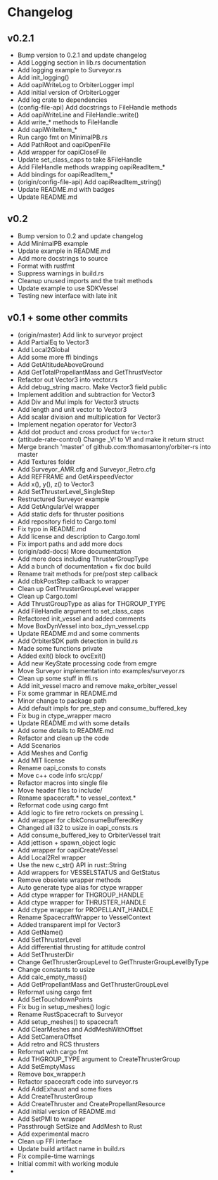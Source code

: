 # Changelog

## v0.2.1
- Bump version to 0.2.1 and update changelog
- Add Logging section in lib.rs documentation
- Add logging example to Surveyor.rs
- Add init_logging()
- Add oapiWriteLog to OrbiterLogger impl
- Add initial version of OrbiterLogger
- Add log crate to dependencies
- (config-file-api) Add docstrings to FileHandle methods
- Add oapiWriteLine and FileHandle::write()
- Add write_* methods to FileHandle
- Add oapiWriteItem_*
- Run cargo fmt on MinimalPB.rs
- Add PathRoot and oapiOpenFile
- Add wrapper for oapiCloseFile
- Update set_class_caps to take &FileHandle
- Add FileHandle methods wrapping oapiReadItem_*
- Add bindings for oapiReadItem_*
- (origin/config-file-api) Add oapiReadItem_string()
- Update README.md with badges
- Update README.md

## v0.2
- Bump version to 0.2 and update changelog
- Add MinimalPB example
- Update example in README.md
- Add more docstrings to source
- Format with rustfmt
- Suppress warnings in build.rs
- Cleanup unused imports and the trait methods
- Update example to use SDKVessel
- Testing new interface with late init

## v0.1 + some other commits
- (origin/master) Add link to surveyor project
- Add PartialEq to Vector3
- Add Local2Global
- Add some more ffi bindings
- Add GetAltitudeAboveGround
- Add GetTotalPropellantMass and GetThrustVector
- Refactor out Vector3 into vector.rs
- Add debug_string macro. Make Vector3 field public
- Implement addition and subtraction for Vector3
- Add Div and Mul impls for Vector3 structs
- Add length and unit vector to Vector3
- Add scalar division and multiplication for Vector3
- Implement negation operator for Vector3
- Add dot product and cross product for `Vector3`
- (attitude-rate-control) Change _V! to V! and make it return struct
- Merge branch 'master' of github.com:thomasantony/orbiter-rs into master
- Add Textures folder
- Add Surveyor_AMR.cfg and Surveyor_Retro.cfg
- Add REFFRAME and GetAirspeedVector
- Add x(), y(), z() to Vector3
- Add SetThrusterLevel_SingleStep
- Restructured Surveyor example
- Add GetAngularVel wrapper
- Add static defs for thruster positions
- Add repository field to Cargo.toml
- Fix typo in README.md
- Add license and description to Cargo.toml
- Fix import paths and add more docs
- (origin/add-docs) More documentation
- Add more docs including ThrusterGroupType
- Add a bunch of documentation + fix doc build
- Rename trait methods for pre/post step callback
- Add clbkPostStep callback to wrapper
- Clean up GetThrusterGroupLevel wrapper
- Clean up Cargo.toml
- Add ThrustGroupType as alias for THGROUP_TYPE
- Add FileHandle argument to set_class_caps
- Refactored init_vessel and added comments
- Move BoxDynVessel into box_dyn_vessel.cpp
- Update README.md and some comments
- Add OrbiterSDK path detection in build.rs
- Made some functions private
- Added exit() block to ovcExit()
- Add new KeyState processing code from emgre
- Move Surveyor implementation into examples/surveyor.rs
- Clean up some stuff in ffi.rs
- Add init_vessel macro and remove make_orbiter_vessel
- Fix some grammar in README.md
- Minor change to package path
- Add default impls for pre_step and consume_buffered_key
- Fix bug in ctype_wrapper macro
- Update README.md with some details
- Add some details to README.md
- Refactor and clean up the code
- Add Scenarios
- Add Meshes and Config
- Add MIT license
- Rename oapi_consts to consts
- Move c++ code info src/cpp/
- Refactor macros into single file
- Move header files to include/
- Rename spacecraft.* to vessel_context.*
- Reformat code using cargo fmt
- Add logic to fire retro rockets on pressing L
- Add wrapper for clbkConsumeBufferedKey
- Changed all i32 to usize in oapi_consts.rs
- Add consume_buffered_key to OrbiterVessel trait
- Add jettison + spawn_object logic
- Add wrapper for oapiCreateVessel
- Add Local2Rel wrapper
- Use the new c_str() API in rust::String
- Add wrappers for VESSELSTATUS and GetStatus
- Remove obsolete wrapper methods
- Auto generate type alias for ctype wrapper
- Add ctype wrapper for THGROUP_HANDLE
- Add ctype wrapper for THRUSTER_HANDLE
- Add ctype wrapper for PROPELLANT_HANDLE
- Rename SpacecraftWrapper to VesselContext
- Added transparent impl for Vector3
- Add GetName()
- Add SetThrusterLevel
- Add differential thrusting for attitude control
- Add SetThrusterDir
- Change GetThrusterGroupLevel to GetThrusterGroupLevelByType
- Change constants to usize
- Add calc_empty_mass()
- Add GetPropellantMass and GetThrusterGroupLevel
- Reformat using cargo fmt
- Add SetTouchdownPoints
- Fix bug in setup_meshes() logic
- Rename RustSpacecraft to Surveyor
- Add setup_meshes() to spacecraft
- Add ClearMeshes and AddMeshWithOffset
- Add SetCameraOffset
- Add retro and RCS thrusters
- Reformat with cargo fmt
- Add THGROUP_TYPE argument to CreateThrusterGroup
- Add SetEmptyMass
- Remove box_wrapper.h
- Refactor spacecraft code into surveyor.rs
- Add AddExhaust and some fixes
- Add CreateThrusterGroup
- Add CreateThruster and CreatePropellantResource
- Add initial version of README.md
- Add SetPMI to wrapper
- Passthrough SetSize and AddMesh to Rust
- Add experimental macro
- Clean up FFI interface
- Update build artifact name in build.rs
- Fix compile-time warnings
- Initial commit with working module
- 
